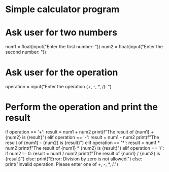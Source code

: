 # Simple calculator program

# Ask user for two numbers
num1 = float(input("Enter the first number: "))
num2 = float(input("Enter the second number: "))

# Ask user for the operation
operation = input("Enter the operation (+, -, *, /): ")

# Perform the operation and print the result
if operation == '+':
    result = num1 + num2
    print(f"The result of {num1} + {num2} is {result}")
elif operation == '-':
    result = num1 - num2
    print(f"The result of {num1} - {num2} is {result}")
elif operation == '*':
    result = num1 * num2
    print(f"The result of {num1} * {num2} is {result}")
elif operation == '/':
    if num2 != 0:
        result = num1 / num2
        print(f"The result of {num1} / {num2} is {result}")
    else:
        print("Error: Division by zero is not allowed.")
else:
    print("Invalid operation. Please enter one of +, -, *, /.")
